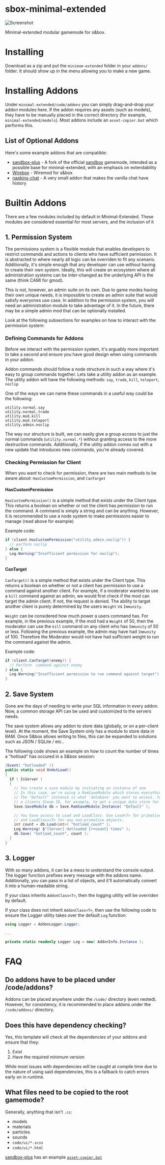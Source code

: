 # sbox-minimal-extended

![Screenshot](https://files.facepunch.com/garry/8fc638dc-2c62-4ed6-b20a-69c2c5342a9c.jpg)

 Minimal-extended modular gamemode for s&box.
 
 # Installing
 
 Download as a zip and put the `minimum-extended` folder in your `addons/` folder. It should show up in the menu allowing you to make a new game.
 
 # Installing Addons

Under `minimal-extended/code/addons` you can simply drag-and-drop your addon modules here. If the addon requires any assets (such as models), they have to be manually placed in the correct directory (for example, `minimal-extended/models`). Most addons include an `asset-copier.bat` which performs this.

## List of Optional Addons

Here's some example addons that are compatible:

- [sandbox-plus](https://github.com/nebual/sandbox-plus) - A fork of the official [sandbox](https://github.com/facepunch/sandbox) gamemode,
intended as a possible base for minimal-extended, with an emphasis on extendability
- [Wirebox](https://github.com/wiremod/wirebox) - Wiremod for s&box
- [napkins-chat](https://github.com/Nebual/napkins-chat) - A very small addon that makes the vanilla chat have history

# Builtin Addons

There are a few modules included by default in Minimal-Extended. These modules are considered essential for most servers, and the inclusion of it 

## 1. Permission System

The permissions system is a flexible module that enables developers to restrict commands and actions to clients who have sufficient permission. It is abstracted to where nearly all logic can be overriden to fit any scenario. Additionally, it's simple enough that any developer can use without having to create their own system. Ideally, this will create an ecosystem where all administration systems can be inter-changed as the underlying API is the same (think CAMI for gmod).

This is not, however, an admin suite on its own. Due to game modes having their own unique needs, it is impossible to create an admin suite that would satisfy everyones use case. In addition to the permission system, you will need an administration module to take advantage of it. In the future, there may be a simple admin mod that can be optionally installed.

Look at the following subsections for examples on how to interact with the permission system:

### Defining Commands for Addons

Before we interact with the permission system, it's arguably more important to take a second and ensure you have good design when using commands in your addon. 

Addon commands should follow a node structure in such a way where it's easy to group commands together. Lets take a utility addon as an example. The utility addon will have the following methods: `say`, `trade`, `kill`, `teleport`, `noclip`

One of the ways we can name these commands in a useful way could be the following:
```
utility.normal.say
utility.normal.trade
utility.mod.kill
utility.mod.teleport
utility.admin.noclip
```

The way our structure is built, we can easily give a group access to just the normal commands (`utility.normal.*`) without granting access to the more destructive commands. Additionally, if the utility addon comes out with a new update that introduces new commands, you're already covered.

### Checking Permission for Client

When you want to check for permission, there are two main methods to be aware about: `HasCustomPermission`, and `CanTarget`

#### HasCustomPermission

`HasCustomPermission()` is a simple method that exists under the Client type. This returns a boolean on whether or not the client has permission to run the command. A command is simply a string and can be anything. However, it is recommended to use a node system to make permissions easier to manage (read above for example)

Example code:
```cs
if (client.HasCustomPermission("utility.admin.noclip")) { 
  // perform noclip
} else {
  Log.Warning("Insufficient permission for noclip");
}
```

#### CanTarget

`CanTarget()` is a simple method that exists under the Client type. This returns a boolean on whether or not a client has permission to use a command against another client. For example, if a moderator wanted to use a `kill` command against an admin, we would first check if the mod can target the admin client. If not, the request is denied. The ability to target another client is purely determined by the users `Weight` vs `Immunity`.

`Weight` can be considered how much power a users command has. For example, in the previous example, if the mod had a `Weight` of 50, then the moderator can use the `kill` command on any client who has `Immunity` of 50 or less. Following the previous example, the admin may have had `Immunity` of 100. Therefore the Moderator would not have had sufficient weight to run the command against the admin.

Example code:
```cs
if (client.CanTarget(enemy)) {
  // Perform  command against enemy
} else { 
  Log.Warning("Insufficient permission to run command against target");
}
```

## 2. Save System

Gone are the days of needing to write your SQL information in every addon. Now, a common storage API can be used and customized to the servers needs.

The save system allows any addon to store data (globally, or on a per-client level). At the moment, the Save System only has a module to store data in RAM. Once S&box allows writing to files, this can be expanded to solutions such as JSON / SQLite / etc..

The following code shows an example on how to count the number of times a "hotload" has occured in a S&box session:

```cs
[Event( "hotloaded" )]
public static void OnHotLoad()
{
  if ( IsServer )
  {
    // You create a save module by initiating an instance of one
    // In this case, we're using a RamSaveModule which stores everything in RAM
    // The "Default" instance is what 'database' you want to access. You can put
    // a clients Steam ID, for example, to get a unique data store for that client
    Save.SaveModule db = Save.RamSaveModule.Instance( "Default" ); 

    // You have access to Load and LoadClass. Use Load<T> for primatives,
    // and LoadClass<T> for any non-primative objects.
    int count = db.Load<int>( "hotload_count" );
    Log.Warning( $"[Server] Hotloaded {++count} times" );
    db.Save( "hotload_count", count );
  }
}
```

## 3. Logger

With so many addons, it can be a mess to understand the console output. The logger function prefixes every message with the addons name. Additionally, you can pass in a list of objects, and it'll automatically convert it into a human-readable string.

If your class inherits `AddonClass<T>`, then the logging utility will be overriden by default. 

If your class does not inherit `AddonClass<T>`, then use the following code to ensure the Logger utility takes over the default `Log` function:

```cs
using Logger = AddonLogger.Logger;

...

private static readonly Logger Log = new( AddonInfo.Instance );
```

# FAQ

## Do addons have to be placed under /code/addons?

Addons can be placed anywhere under the `/code/` directory (even nested). However, for consistency, it is recommended to place addons under the `/code/addons/` directory.

## Does this have dependency checking?

Yes, this template will check all the dependencies of your addons and ensure that they:

1. Exist
2. Have the required minimum version

While most issues with dependencies will be caught at compile time due to the nature of using said dependencies, this is a fallback to catch errors early on in runtime. 

## What files need to be copied to the root gamemode?

Generally, anything that isn't `.cs`:
- models
- materials
- particles
- sounds
- `code/ui/*.scss`
- `code/ui/*.html`

[sandbox-plus](https://github.com/nebual/sandbox-plus) has an example [`asset-copier.bat`](https://github.com/nebual/sandbox-plus/blob/main/asset-copier.bat)
